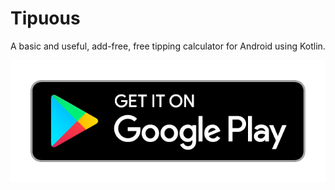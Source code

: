 # Tipuous
A basic and useful, add-free, free tipping calculator for Android using Kotlin.

[![Play Store](https://github.com/JoshLudahl/tipuous/blob/master/google-play-badge.png)](https://play.google.com/store/apps/details?id=com.tips.tipuous)